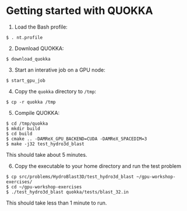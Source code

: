 # Getting started with QUOKKA

1. Load the Bash profile:
```
$ . nt.profile
```

2. Download QUOKKA:
```
$ download_quokka
```

3. Start an interative job on a GPU node:
```
$ start_gpu_job
```

4. Copy the `quokka` directory to `/tmp`:
```
$ cp -r quokka /tmp
```

5. Compile QUOKKA:
```
$ cd /tmp/quokka
$ mkdir build
$ cd build
$ cmake .. -DAMReX_GPU_BACKEND=CUDA -DAMReX_SPACEDIM=3
$ make -j32 test_hydro3d_blast
```
This should take about 5 minutes.

6. Copy the executable to your home directory and run the test problem
```
$ cp src/problems/HydroBlast3D/test_hydro3d_blast ~/gpu-workshop-exercises/
$ cd ~/gpu-workshop-exercises
$ ./test_hydro3d_blast quokka/tests/blast_32.in
```
This should take less than 1 minute to run.
